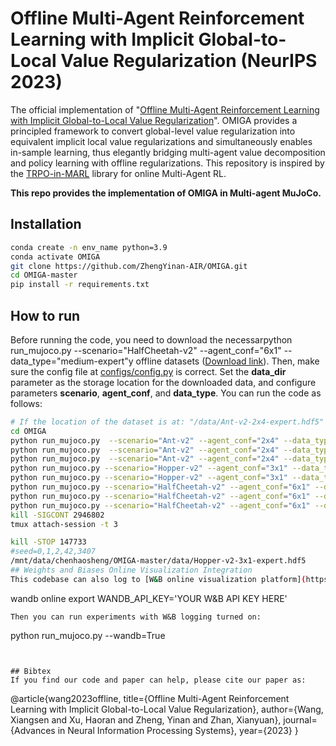 # Offline Multi-Agent Reinforcement Learning with Implicit Global-to-Local Value Regularization (NeurIPS 2023)
The official implementation of "[Offline Multi-Agent Reinforcement Learning with Implicit Global-to-Local Value Regularization](https://arxiv.org/abs/2307.11620)". OMIGA provides a principled framework to convert global-level value regularization into equivalent implicit local value regularizations and simultaneously enables in-sample learning, thus elegantly bridging multi-agent value decomposition and policy learning with offline regularizations. This repository is inspired by the [TRPO-in-MARL](https://github.com/cyanrain7/TRPO-in-MARL) library for online Multi-Agent RL.

**This repo provides the implementation of OMIGA in Multi-agent MuJoCo.**

## Installation
``` Bash
conda create -n env_name python=3.9
conda activate OMIGA
git clone https://github.com/ZhengYinan-AIR/OMIGA.git
cd OMIGA-master
pip install -r requirements.txt
```

## How to run
Before running the code, you need to download the necessarpython run_mujoco.py  --scenario="HalfCheetah-v2" --agent_conf="6x1" --data_type="medium-expert"y offline datasets ([Download link](https://cloud.tsinghua.edu.cn/d/dcf588d659214a28a777/)). Then, make sure the config file at [configs/config.py](https://github.com/ZhengYinan-AIR/Offline-MARL/blob/master/configs/config.py) is correct. Set the **data_dir** parameter as the storage location for the downloaded data, and configure parameters **scenario**, **agent_conf**, and **data_type**. You can run the code as follows:
``` Bash
# If the location of the dataset is at: "/data/Ant-v2-2x4-expert.hdf5"
cd OMIGA
python run_mujoco.py  --scenario="Ant-v2" --agent_conf="2x4" --data_type="expert"
python run_mujoco.py  --scenario="Ant-v2" --agent_conf="2x4" --data_type="medium"
python run_mujoco.py  --scenario="Ant-v2" --agent_conf="2x4" --data_type="medium-expert"
python run_mujoco.py --scenario="Hopper-v2" --agent_conf="3x1" --data_type="medium"
python run_mujoco.py --scenario="Hopper-v2" --agent_conf="3x1" --data_type="expert"
python run_mujoco.py --scenario="HalfCheetah-v2" --agent_conf="6x1" --data_type="expert"
python run_mujoco.py --scenario="HalfCheetah-v2" --agent_conf="6x1" --data_type="medium"
python run_mujoco.py --scenario="HalfCheetah-v2" --agent_conf="6x1" --data_type="medium-expert"
kill -SIGCONT 2946802
tmux attach-session -t 3

kill -STOP 147733
#seed=0,1,2,42,3407
/mnt/data/chenhaosheng/OMIGA-master/data/Hopper-v2-3x1-expert.hdf5
## Weights and Biases Online Visualization Integration
This codebase can also log to [W&B online visualization platform](https://wandb.ai/site). To log to W&B, you first need to set your W&B API key environment variable:
```
wandb online
export WANDB_API_KEY='YOUR W&B API KEY HERE'
```
Then you can run experiments with W&B logging turned on:
```
python run_mujoco.py --wandb=True
```


## Bibtex
If you find our code and paper can help, please cite our paper as:
```
@article{wang2023offline,
  title={Offline Multi-Agent Reinforcement Learning with Implicit Global-to-Local Value Regularization},
  author={Wang, Xiangsen and Xu, Haoran and Zheng, Yinan and Zhan, Xianyuan},
  journal={Advances in Neural Information Processing Systems},
  year={2023}
}
```
